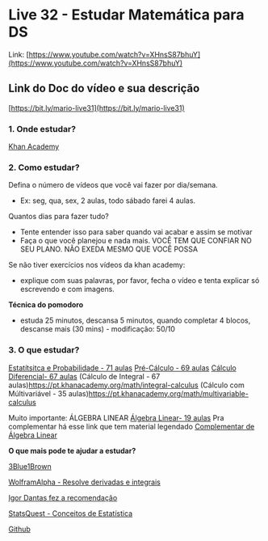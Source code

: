 # Live 32 - Estudar Matemática para DS

Link: [https://www.youtube.com/watch?v=XHnsS87bhuY](https://www.youtube.com/watch?v=XHnsS87bhuY)

## Link do Doc do vídeo e sua descrição

[https://bit.ly/mario-live31](https://bit.ly/mario-live31)

### 1. Onde estudar?

[Khan Academy](http://khanacademy.com.br/)

### 2. Como estudar?

Defina o número de vídeos que você vai fazer por dia/semana.
+ Ex: seg, qua, sex, 2 aulas, todo sábado farei 4 aulas.

Quantos dias para fazer tudo?
+ Tente entender isso para saber quando vai acabar e assim se motivar
+ Faça o que você planejou e nada mais. VOCÊ TEM QUE CONFIAR NO SEU PLANO. NÃO EXEDA MESMO QUE VOCÊ POSSA

Se não tiver exercícios nos vídeos da khan academy:
+ explique com suas palavras, por favor, fecha o vídeo e tenta explicar só escrevendo e com imagens.

**Técnica do pomodoro**
+ estuda 25 minutos, descansa 5 minutos, quando completar 4 blocos, descanse mais (30 mins) - modificação: 50/10

### 3. O que estudar?

[Estatítsitca e Probabilidade - 71 aulas](https://pt.khanacademy.org/math/statistics-probability)
[Pré-Cálculo - 69 aulas](https://pt.khanacademy.org/math/precalculus)
[Cálculo Diferencial- 67 aulas](https://pt.khanacademy.org/math/differential-calculus)
(Cálculo de Integral - 67 aulas)https://pt.khanacademy.org/math/integral-calculus 
(Cálculo com Múltivariável - 35 aulas)https://pt.khanacademy.org/math/multivariable-calculus 

Muito importante: ÁLGEBRA LINEAR
[Álgebra Linear- 19 aulas](https://pt.khanacademy.org/math/linear-algebra)
Pra complementar há esse link que tem material legendado
[Complementar de Álgebra Linear](https://www.youtube.com/watch?v=fNk_zzaMoSs&list=PLZHQObOWTQDPD3MizzM2xVFitgF8hE_ab)

**O que mais pode te ajudar a estudar?**

[3Blue1Brown](https://www.youtube.com/channel/UCYO_jab_esuFRV4b17AJtAw/playlists?view=50&sort=dd&shelf_id=20)

[WolframAlpha - Resolve derivadas e integrais](https://www.wolframalpha.com/)

[Igor Dantas fez a recomendação](https://brilliant.org/)

[StatsQuest - Conceitos de Estatística](https://www.youtube.com/channel/UCtYLUTtgS3k1Fg4y5tAhLbw)

[Github](https://github.com/search?q=calculus+with+python)

